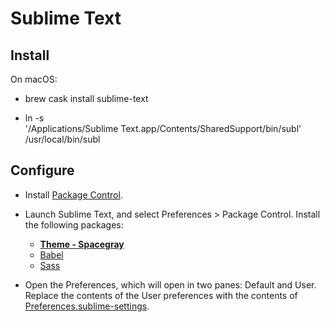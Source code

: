 # Sublime Text

## Install

On macOS:

  - brew cask install sublime-text

  - ln -s \
      '/Applications/Sublime Text.app/Contents/SharedSupport/bin/subl' \
      /usr/local/bin/subl

## Configure

  - Install [Package Control](https://packagecontrol.io/installation).

  - Launch Sublime Text, and select Preferences > Package Control. Install the
    following packages:

      - [**Theme - Spacegray**](http://kkga.github.io/spacegray)
      - [Babel](https://github.com/babel/babel-sublime)
      - [Sass](https://github.com/nathos/sass-textmate-bundle)

  - Open the Preferences, which will open in two panes: Default and User.
    Replace the contents of the User preferences with the contents of
    [Preferences.sublime-settings](Preferences.sublime-settings).
